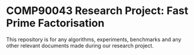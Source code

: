 # COMP90043 Research Project: Fast Prime Factorisation
This repository is for any algorithms, experiments, benchmarks and any other relevant documents made during our research project.
